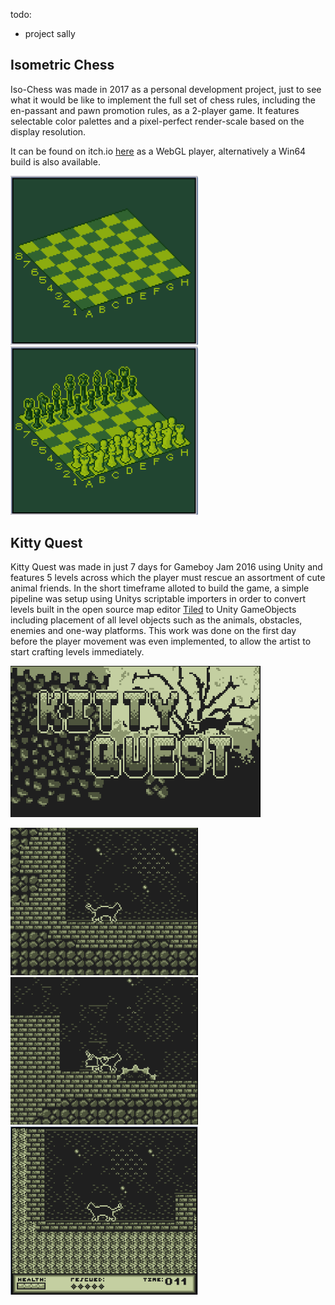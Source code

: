 
todo:
- project sally

## Isometric Chess

Iso-Chess was made in 2017 as a personal development project, just to see what it would be like to implement the full set of chess rules, including the en-passant and pawn promotion rules, as a 2-player game. It features selectable color palettes and a pixel-perfect render-scale based on the display resolution.

It can be found on itch.io [here](https://theadrain.itch.io/retro-chess) as a WebGL player, alternatively a Win64 build is also available.

<img src="https://github.com/TheADrain/portfolio/blob/main/docs/unity/iso_chess_1.gif" alt="Chess 1" width="300"/> <img src="https://github.com/TheADrain/portfolio/blob/main/docs/unity/iso_chess_2.gif" alt="Chess 1" width="300"/>


## Kitty Quest

Kitty Quest was made in just 7 days for Gameboy Jam 2016 using Unity and features 5 levels across which the player must rescue an assortment of cute animal friends. In the short timeframe alloted to build the game, a simple pipeline was setup using Unitys scriptable importers in order to convert levels built in the open source map editor [Tiled](https://www.mapeditor.org/) to Unity GameObjects including placement of all level objects such as the animals, obstacles, enemies and one-way platforms. This work was done on the first day before the player movement was even implemented, to allow the artist to start crafting levels immediately. 

<img src="https://github.com/TheADrain/portfolio/blob/main/docs/unity/kq1.gif" alt="Kitty Quest 1" width="400"/>

<img src="https://github.com/TheADrain/portfolio/blob/main/docs/unity/kq2.gif" alt="Kitty Quest 1" width="300"/> <img src="https://github.com/TheADrain/portfolio/blob/main/docs/unity/kq3.gif" alt="Kitty Quest 1" width="300"/> <img src="https://github.com/TheADrain/portfolio/blob/main/docs/unity/kq4.gif" alt="Kitty Quest 1" width="300"/>


